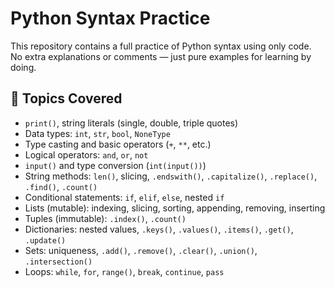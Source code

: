 # Python Syntax Practice

This repository contains a full practice of Python syntax using only code.  
No extra explanations or comments — just pure examples for learning by doing.

## 🔹 Topics Covered

- `print()`, string literals (single, double, triple quotes)
- Data types: `int`, `str`, `bool`, `NoneType`
- Type casting and basic operators (`+`, `**`, etc.)
- Logical operators: `and`, `or`, `not`
- `input()` and type conversion (`int(input())`)
- String methods: `len()`, slicing, `.endswith()`, `.capitalize()`, `.replace()`, `.find()`, `.count()`
- Conditional statements: `if`, `elif`, `else`, nested `if`
- Lists (mutable): indexing, slicing, sorting, appending, removing, inserting
- Tuples (immutable): `.index()`, `.count()`
- Dictionaries: nested values, `.keys()`, `.values()`, `.items()`, `.get()`, `.update()`
- Sets: uniqueness, `.add()`, `.remove()`, `.clear()`, `.union()`, `.intersection()`
- Loops: `while`, `for`, `range()`, `break`, `continue`, `pass`
